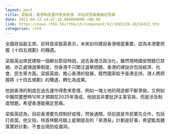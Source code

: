 ```yaml
---
layout: post
title: 梁振英：香港制度運作愈來愈慢　非批評官員冀痛定思痛
date: 2021-04-12 14:47:18.000000000 +08:00
link: https://news.rthk.hk/rthk/ch/component/k2/1585328-20210412.htm
categories: rthk
---
```


全國政協副主席、前特首梁振英表示，未來如何建設香港相當重要，認為本港要把握《十四五規劃》的機遇。

梁振英出席民建聯一個網台節目時說，過去香港泛政治化，雖然現時國安問題已禁絕、亦正處理選舉制度，但香港不只關注選舉問題，香港的建設亦包括經濟、社會、民生等方面。梁振英說，擔心香港的發展，既然國家給予香港支持，港人應把握將《十四五規劃》的機遇，轉化為成果。

他說香港的制度在過去運作得愈來愈慢，例如一塊土地的用途都不斷爭拗，又例如中醫院要歷時10年才預期在2025年落成，他說並非要批評主事官員，而是涉及制度問題，希望香港能痛定思痛。

梁振英認為，目前香港要先控制好疫情，然後通關，但前提是市民要先合作，包括打疫苗。他又指，特首林鄭月娥上星期提及的「來港易」計劃是好事，希望能具體落實好計劃，不會出現防疫漏洞。
